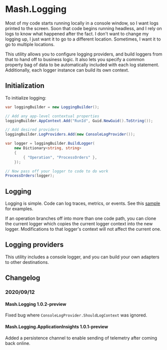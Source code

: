 # Mash.Logging

Most of my code starts running locally in a console window, so I want logs printed to the screen.
Soon that code begins running headless, and I rely on logs to know what happened after the fact.
I don't want to change my logging up, I just want it to go to a different location.
Sometimes, I want it to go to multiple locations.

This utility allows you to configure logging providers, and build loggers from that to hand off to business logic.
It also lets you specify a common property bag of data to be automatically included with each log statement.
Additionally, each logger instance can build its own context.

## Initialization

To initialize logging:

```csharp
var loggingBuilder = new LoggingBuilder();

// Add any app-level contextual properties
loggingBuilder.AppContext.Add("RunId", Guid.NewGuid().ToString());

// Add desired providers
loggingBuilder.LogProviders.Add(new ConsoleLogProvider());

var logger = loggingBuilder.BuildLogger(
    new Dictionary<string, string>
    {
        { "Operation", "ProcessOrders" },
    });

// Now pass off your logger to code to do work
ProcessOrders(logger);
```

## Logging

Logging is simple.
Code can log traces, metrics, or events.
See this [sample](./Sample/Program.cs) for examples.

If an operation branches off into more than one code path, you can clone the current logger which copies the current logger context into the new logger.
Modifications to that logger's context will not affect the current one.

## Logging providers

This utility includes a console logger, and you can build your own adapters to other destinations.

## Changelog

### 2020/09/12

#### Mash.Logging 1.0.2-preview

Fixed bug where `ConsoleLogProvider.ShouldLogContext` was ignored.

#### Mash.Logging.ApplicationInsights 1.0.1-preview

Added a persistence channel to enable sending of telemetry after coming back online.